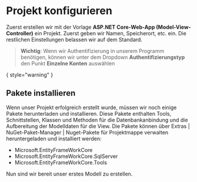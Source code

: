 # Projekt konfigurieren

Zuerst erstellen wir mit der Vorlage **ASP.NET Core-Web-App (Model-View-Controller)** ein Projekt. Zuerst geben wir Namen, Speicherort, etc. ein. Die
restlichen Einstellungen belassen wir auf dem Standard.

> **Wichtig**: Wenn wir Authentifizierung in unserem Programm benötigen, können wir unter dem Dropdown **Authentifizierungstyp** den Punkt **Einzelne
Konten** auswählen

{ style="warning" }

## Pakete installieren

Wenn unser Projekt erfolgreich erstellt wurde, müssen wir noch einige Pakete herunterladen und installieren. Diese Pakete enthalten Tools,
Schnittstellen, Klassen und Methoden für die Datenbankanbindung und die Aufbereitung der Modelldaten für die View. Die Pakete können über <ui-path>
Extras | NuGet-Paket-Manager | Nuget-Pakete für Projektmappe verwalten</ui-path> heruntergeladen und installiert werden:

- Microsoft.EntityFrameWorkCore
- Microsoft.EntityFrameWorkCore.SqlServer
- Microsoft.EntityFrameWorkCore.Tools

Nun sind wir bereit unser erstes Modell zu erstellen.